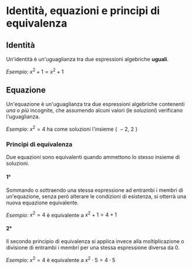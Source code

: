 # Identità, equazioni e principi di equivalenza

## Identità

Un'identità è un'uguaglianza tra due espressioni algebriche **uguali**.

*Esempio:* $x^2 + 1 = x^2 + 1$

## Equazione

Un'equazione è un'uguaglianza tra due espressioni algebriche contenenti *una o
più* incognite, che assumendo alcuni valori (le *soluzioni*) verificano
l'uguaglianza.

*Esempio:* $x^2 = 4$ ha come soluzioni l'insieme $\{\ -2,\ 2\ \}$

### Principi di equivalenza

Due equazioni sono equivalenti quando ammettono lo stesso insieme di soluzioni.

#### 1°

Sommando o sottraendo una stessa espressione ad entrambi i membri di
un'equazione, senza però alterare le condizioni di esistenza, si otterrà una
nuova equazione equivalente.

*Esempio:* $x^2 = 4$ è equivalente a $x^2 + 1 = 4 + 1$

#### 2°

Il secondo principio di equivalenza si applica invece alla moltiplicazione o
divisione di entrambi i membri per una stessa espressione diversa da $0$.

*Esempio:* $x^2 = 4$ è equivalente a $x^2 \cdot 5 = 4 \cdot 5$
